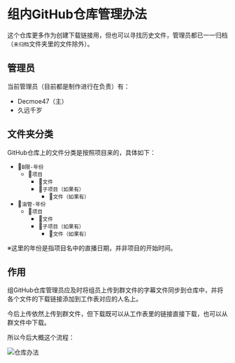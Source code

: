 # 组内GitHub仓库管理办法

这个仓库更多作为创建下载链接用，但也可以寻找历史文件，管理员都已一一归档（`未归档`文件夹里的文件除外）。

## 管理员

当前管理员（目前都是制作进行在负责）有：

- Decmoe47（主）
- 久远千岁


## 文件夹分类

GitHub仓库上的文件分类是按照项目来的，具体如下：

- 📂`B限-年份`
  - 📁`项目`
    - 📃`文件`
    - 📂`子项目（如果有）`
      - 📃`文件（如果有）`
- 📂`油管-年份`
  - 📁`项目`
    - 📃`文件`
    - 📂`子项目（如果有）`
      - 📃`文件（如果有）`



※这里的年份是指项目名中的直播日期，并非项目的开始时间。

## 作用

组GitHub仓库管理员应及时将组员上传到群文件的字幕文件同步到仓库中，并将各个文件的下载链接添加到工作表对应的人名上。

今后上传依然上传到群文件，但下载既可以从工作表里的链接直接下载，也可以从群文件中下载。

所以今后大概这个流程：

![仓库办法](https://wodepicbed.oss-cn-hangzhou.aliyuncs.com/picgo/2020/仓库办法.png)